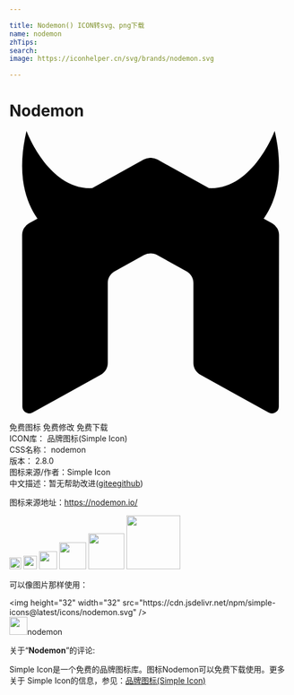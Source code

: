 ```yaml
---

title: Nodemon() ICON转svg、png下载
name: nodemon
zhTips: 
search: 
image: https://iconhelper.cn/svg/brands/nodemon.svg

---
```


# Nodemon  <small style="font-size: 60%;font-weight: 100"></small>

<div id="svg" class="svg-wrap">
<svg viewBox="0 0 24 24" role="img" xmlns="http://www.w3.org/2000/svg"><title>Nodemon icon</title><path d="M22.33 7.851l-.716-.398c1.101-1.569 1.758-3.927.934-7.453 0 0-1.857 5.029-5.59 4.863l-4.37-2.431a1.171 1.171 0 0 0-.536-.15h-.101a1.183 1.183 0 0 0-.538.15L7.042 4.863C3.309 5.03 1.452 0 1.452 0c-.825 3.526-.166 5.884.934 7.453l-.716.398a1.133 1.133 0 0 0-.589.988l.022 14.591c0 .203.109.392.294.491a.58.58 0 0 0 .584 0l5.79-3.204c.366-.211.589-.582.589-.987v-6.817c0-.406.223-.783.588-.984l2.465-1.372a1.19 1.19 0 0 1 .59-.154c.2 0 .407.05.585.154l2.465 1.372c.365.201.588.578.588.984v6.817c0 .405.226.779.59.987l5.788 3.204a.59.59 0 0 0 .589 0 .564.564 0 0 0 .292-.491l.019-14.591a1.129 1.129 0 0 0-.589-.988z"/></svg>
</div>
<detail full-name='nodemon'></detail>

<div class="detail-page">
<p>
<span><span class="badge-success badge">免费图标</span> <span class="badge-success badge">免费修改</span>  <span class="badge-success badge">免费下载</span> </span>
<br/>
<span>
ICON库：
<span class="badge-secondary badge">品牌图标(Simple Icon)</span> 
</span>
<br/>
<span>
CSS名称：
<span class="badge-secondary badge">nodemon</span> 
</span>

<br/>
<span>
版本：
<span class="badge-secondary badge">2.8.0</span> 
</span>
<br/>
<span>图标来源/作者：<span class="badge-light badge">Simple Icon</span></span> 
<br/>
<span class="zh-detail">中文描述：暂无<span class="help-link"><span>帮助改进</span>(<a href="https://gitee.com/liuwave/icon-helper/edit/master/json/brands/nodemon.json" target="_blank" rel="noopener noreferrer">gitee</a><a href="https://github.com/liuwave/icon-helper/edit/master/json/brands/nodemon.json" target="_blank" rel="noopener noreferrer">github</a></span>)</span><br/>
</p>
</div><div class="description description alert alert-light"><p>图标来源地址：<a href="https://nodemon.io/" target="_blank" rel="noopener noreferrer">https://nodemon.io/</a></p></div>
<div class="alert alert-dark">
<img height="21" width="21" src="https://cdn.jsdelivr.net/npm/simple-icons@latest/icons/nodemon.svg" />
<img height="24" width="24" src="https://cdn.jsdelivr.net/npm/simple-icons@latest/icons/nodemon.svg" />
<img height="32" width="32" src="https://cdn.jsdelivr.net/npm/simple-icons@latest/icons/nodemon.svg" />
<img height="48" width="48" src="https://cdn.jsdelivr.net/npm/simple-icons@latest/icons/nodemon.svg" />
<img height="64" width="64" src="https://cdn.jsdelivr.net/npm/simple-icons@latest/icons/nodemon.svg" />
<img height="96" width="96" src="https://cdn.jsdelivr.net/npm/simple-icons@latest/icons/nodemon.svg" />

</div>
<div>
  <p>可以像图片那样使用：    
  </p>
  <div class="alert alert-primary" style="font-size: 14px">
    &lt;img height="32" width="32" src="https://cdn.jsdelivr.net/npm/simple-icons@latest/icons/nodemon.svg" /&gt;
    <copy-btn content='<img height="32" width="32" src="https://cdn.jsdelivr.net/npm/simple-icons@latest/icons/nodemon.svg" />'></copy-btn>
  </div>
  <div class="alert alert-secondary">
    <img height="32" width="32" src="https://cdn.jsdelivr.net/npm/simple-icons@latest/icons/nodemon.svg" />nodemon
    <copy-btn content="nodemon" btn-title="复制图标名称"></copy-btn>
  </div>
</div>
<div class="icon-detail__container">
<p>关于“<b>Nodemon</b>”的评论:</p>
</div>
<Vssue title="关于“Nodemon”的评论" />
<div><p>Simple Icon是一个免费的品牌图标库。图标Nodemon可以免费下载使用。更多关于  Simple Icon的信息，参见：<a target="_blank" href="https://iconhelper.cn/brands.html">品牌图标(Simple Icon)</a>
</p></div>
